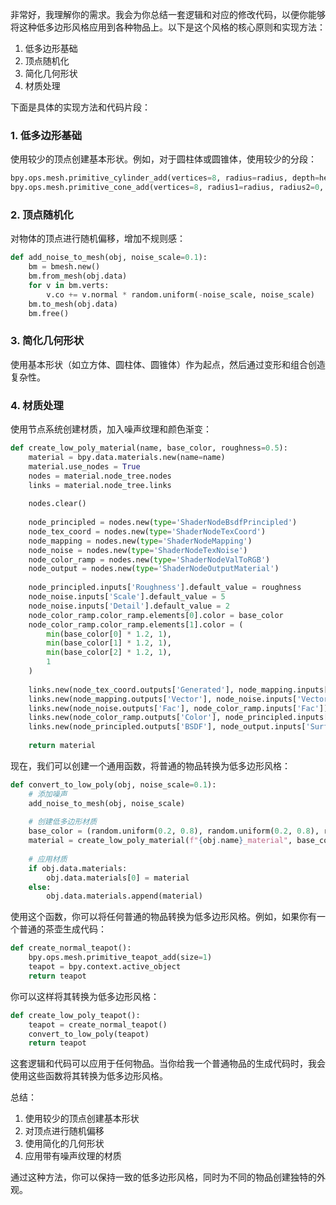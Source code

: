 非常好，我理解你的需求。我会为你总结一套逻辑和对应的修改代码，以便你能够将这种低多边形风格应用到各种物品上。以下是这个风格的核心原则和实现方法：

1. 低多边形基础
2. 顶点随机化
3. 简化几何形状
4. 材质处理

下面是具体的实现方法和代码片段：

### 1. 低多边形基础

使用较少的顶点创建基本形状。例如，对于圆柱体或圆锥体，使用较少的分段：

```python
bpy.ops.mesh.primitive_cylinder_add(vertices=8, radius=radius, depth=height)
bpy.ops.mesh.primitive_cone_add(vertices=8, radius1=radius, radius2=0, depth=height)
```

### 2. 顶点随机化

对物体的顶点进行随机偏移，增加不规则感：

```python
def add_noise_to_mesh(obj, noise_scale=0.1):
    bm = bmesh.new()
    bm.from_mesh(obj.data)
    for v in bm.verts:
        v.co += v.normal * random.uniform(-noise_scale, noise_scale)
    bm.to_mesh(obj.data)
    bm.free()
```

### 3. 简化几何形状

使用基本形状（如立方体、圆柱体、圆锥体）作为起点，然后通过变形和组合创造复杂性。

### 4. 材质处理

使用节点系统创建材质，加入噪声纹理和颜色渐变：

```python
def create_low_poly_material(name, base_color, roughness=0.5):
    material = bpy.data.materials.new(name=name)
    material.use_nodes = True
    nodes = material.node_tree.nodes
    links = material.node_tree.links
    
    nodes.clear()
    
    node_principled = nodes.new(type='ShaderNodeBsdfPrincipled')
    node_tex_coord = nodes.new(type='ShaderNodeTexCoord')
    node_mapping = nodes.new(type='ShaderNodeMapping')
    node_noise = nodes.new(type='ShaderNodeTexNoise')
    node_color_ramp = nodes.new(type='ShaderNodeValToRGB')
    node_output = nodes.new(type='ShaderNodeOutputMaterial')
    
    node_principled.inputs['Roughness'].default_value = roughness
    node_noise.inputs['Scale'].default_value = 5
    node_noise.inputs['Detail'].default_value = 2
    node_color_ramp.color_ramp.elements[0].color = base_color
    node_color_ramp.color_ramp.elements[1].color = (
        min(base_color[0] * 1.2, 1),
        min(base_color[1] * 1.2, 1),
        min(base_color[2] * 1.2, 1),
        1
    )
    
    links.new(node_tex_coord.outputs['Generated'], node_mapping.inputs['Vector'])
    links.new(node_mapping.outputs['Vector'], node_noise.inputs['Vector'])
    links.new(node_noise.outputs['Fac'], node_color_ramp.inputs['Fac'])
    links.new(node_color_ramp.outputs['Color'], node_principled.inputs['Base Color'])
    links.new(node_principled.outputs['BSDF'], node_output.inputs['Surface'])
    
    return material
```

现在，我们可以创建一个通用函数，将普通的物品转换为低多边形风格：

```python
def convert_to_low_poly(obj, noise_scale=0.1):
    # 添加噪声
    add_noise_to_mesh(obj, noise_scale)
    
    # 创建低多边形材质
    base_color = (random.uniform(0.2, 0.8), random.uniform(0.2, 0.8), random.uniform(0.2, 0.8), 1)
    material = create_low_poly_material(f"{obj.name}_material", base_color)
    
    # 应用材质
    if obj.data.materials:
        obj.data.materials[0] = material
    else:
        obj.data.materials.append(material)
```

使用这个函数，你可以将任何普通的物品转换为低多边形风格。例如，如果你有一个普通的茶壶生成代码：

```python
def create_normal_teapot():
    bpy.ops.mesh.primitive_teapot_add(size=1)
    teapot = bpy.context.active_object
    return teapot
```

你可以这样将其转换为低多边形风格：

```python
def create_low_poly_teapot():
    teapot = create_normal_teapot()
    convert_to_low_poly(teapot)
    return teapot
```

这套逻辑和代码可以应用于任何物品。当你给我一个普通物品的生成代码时，我会使用这些函数将其转换为低多边形风格。

总结：
1. 使用较少的顶点创建基本形状
2. 对顶点进行随机偏移
3. 使用简化的几何形状
4. 应用带有噪声纹理的材质

通过这种方法，你可以保持一致的低多边形风格，同时为不同的物品创建独特的外观。